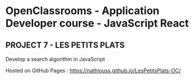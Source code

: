 # OpenClassrooms - Application Developer course - JavaScript React

## PROJECT 7 - LES PETITS PLATS


Develop a search algorithm in JavaScript

Hosted on GitHub Pages : https://nathlouss.github.io/LesPetitsPlats-OC/
